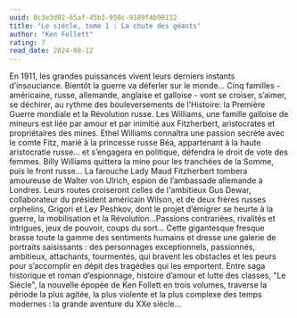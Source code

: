 ```yaml
---
uuid: 0c3e3d02-65af-45b3-950c-9189f4b90132
title: "Le siècle, tome 1 : La chute des géants"
author: "Ken Follett"
rating: 7
read_date: 2024-08-12
---
```


En 1911, les grandes puissances vivent leurs derniers instants d’insouciance. Bientôt la guerre va déferler sur le monde…
Cinq familles - américaine, russe, allemande, anglaise et galloise - vont se croiser, s’aimer, se déchirer, au rythme des bouleversements de l’Histoire: la Première Guerre mondiale et la Révolution russe.
Les Williams, une famille galloise de mineurs est liée par amour et par inimitié aux Fitzherbert, aristocrates et propriétaires des mines. Ethel Williams connaîtra une passion secrète avec le comte Fitz, marié à la princesse russe Béa, appartenant à la haute aristocratie russe… et s’engagera en politique, défendra le droit de vote des femmes. Billy Williams quittera la mine pour les tranchées de la Somme, puis le front russe…
La farouche Lady Maud Fitzherbert tombera amoureuse de Walter von Ulrich, espion de l’ambassade allemande à Londres. Leurs routes croiseront celles de l'ambitieux Gus Dewar, collaborateur du président américain Wilson, et de deux frères russes orphelins, Grigori et Lev Peshkov, dont le projet d’émigrer se heurte à la guerre, la mobilisation et la Révolution…Passions contrariées, rivalités et intrigues, jeux de pouvoir, coups du sort…
Cette gigantesque fresque brasse toute la gamme des sentiments humains et dresse une galerie de portraits saisissants : des personnages exceptionnels, passionnés, ambitieux, attachants, tourmentés, qui bravent les obstacles et les peurs pour s’accomplir en dépit des tragédies qui les emportent.
Entre saga historique et roman d’espionnage, histoire d’amour et lutte des classes, "Le Siècle", la nouvelle épopée de Ken Follett en trois volumes, traverse la période la plus agitée, la plus violente et la plus complexe des temps modernes : la grande aventure du XXe siècle…